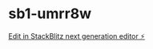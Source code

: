 # sb1-umrr8w

[Edit in StackBlitz next generation editor ⚡️](https://stackblitz.com/~/github.com/DaBi0212/sb1-umrr8w)